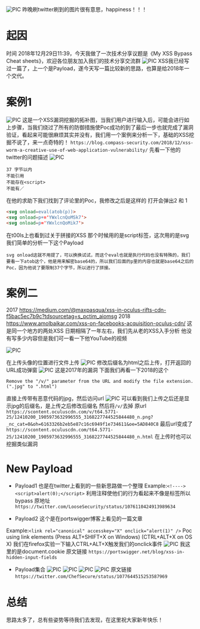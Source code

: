 ![PIC](http://c1h2e1.oss-cn-qingdao.aliyuncs.com/qrcode.jpg)
昨晚刷twitter刷到的图片很有意思，happiness！！！
#	起因
时间 2018年12月29日11:39，今天我做了一次技术分享议题是《My XSS Bypass Cheat sheets》，欢迎各位朋友加入我们的技术分享交流群
![PIC](http://c1h2e1.oss-cn-qingdao.aliyuncs.com/qrcode.jpg.png)
XSS我已经写过一篇了，上一个是Payload，遂今天写一篇比较新的思路，也算是给2018年一个交代。

#	案例1
![PIC](https://c1h2e1.oss-cn-qingdao.aliyuncs.com/image/xss/xss1/xss-2.png)
这是一个XSS漏洞挖掘的拓补图，当我们用户进行输入后，可能会进行如上步骤，当我们绕过了所有的防御措施使Poc成功的到了最后一步也就完成了漏洞验证，看起来可能很麻烦其实并没有，我们用一个案例来分析一下，基础的XSS挖掘不说了，来一点奇特的！
`https://blog.compass-security.com/2018/12/xss-worm-a-creative-use-of-web-application-vulnerability/`
先看一下他的twitter的问题描述
![PIC](https://c1h2e1.oss-cn-qingdao.aliyuncs.com/image/xss/xss1/xss-3.png)

```
37 字节以内
不能引用
不能存在<script>
不能有／
```
在他的求助下我们找到了评论里的Poc，我修改之后是这样的 打开会弹出2 和 1
```html
<svg onload=eval(atob(p))>
<svg onload=p+='YWxlcnQoMSk7'>
<svg onload=p='YWxlcnQoMik7'>
```
在t00ls上也看到过关于拼接的XSS 那个时候用的是script标签，这次用的是svg
我们简单的分析一下这个Payload
```
svg onload这就不用提了，可以换换试试，而这个eval也就是执行代码也没有特殊的，我们要看一下atob这个，他是用来解密base64的，所以我们后面的p里的内容也就是base64之后的Poc，因为他说了要限制37个字节，所以进行了拼接。
```
# 案例二
2017
https://medium.com/@maxpasqua/xss-in-oculus-rifts-cdn-f5bac5ec7b9c?tdsourcetag=s_pctim_aiomsg
2018
https://www.amolbaikar.com/xss-on-facebooks-acquisition-oculus-cdn/
这是同一个地方的两处XSS 日期相隔了一年左右，我们先从老的XSS入手分析
他没有写多少内容但是我们可一看一下他YouTube的视频

![PIC](https://c1h2e1.oss-cn-qingdao.aliyuncs.com/image/xss/xss1/xss-4.png)

在上传头像的位置进行文件上传
![PIC](https://c1h2e1.oss-cn-qingdao.aliyuncs.com/image/xss/xss1/xss-5.png)
修改后缀名为html之后上传，打开返回的URL成功弹窗
![PIC](https://c1h2e1.oss-cn-qingdao.aliyuncs.com/image/xss/xss1/xss-6.png)
这是2017年的漏洞
下面我们再看一下2018的这个
```
Remove the "/v/" parameter from the URL and modify the file extension. (".jpg" to ".html")
```
直接上传带有恶意代码的jpg，然后访问url
![PIC](https://c1h2e1.oss-cn-qingdao.aliyuncs.com/image/xss/xss1/xss-7.png)
可以看到我们上传之后还是显示jpg的后缀名，是上传之后修改后缀名
然后将`/v/`去掉
原url
`https://scontent.oculuscdn.com/v/t64.5771-25/12410200_1905973632996555_3168227744525844480_n.png?_nc_cat=0&oh=6163326b2eb5e87c16c6949f1e734611&oe=5AD840C8`
最后url变成了
`https://scontent.oculuscdn.com/t64.5771-25/12410200_1905973632996555_3168227744525844480_n.html`
在上传时也可以挖掘类似漏洞

# New Payload
- Payload1
也是在twitter上看到的一些新思路做一个整理
Example:`<!----><script>alert(0);</script>`
利用注释使他们的行为看起来不像是标签所以bypass 原地址
`https://twitter.com/LooseSecurity/status/1076110424913989634`

- Payload2
这个是在portswigger博客上看见的一篇文章

Example:`<link rel="canonical" accesskey="X" onclick="alert(1)" />`
Poc using link elements (Press ALT+SHIFT+X on Windows) (CTRL+ALT+X on OS X)
我们在firefox实验一下输入CTRL+ALT+X触发我们的onclick事件
![PIC](https://c1h2e1.oss-cn-qingdao.aliyuncs.com/image/xss/xss1/xss-8.png)
我这里的是document.cookie
原文链接
`https://portswigger.net/blog/xss-in-hidden-input-fields`
- Payload集合
![PIC](http://c1h2e1.oss-cn-qingdao.aliyuncs.com/image/xss/xss1/payload1.jpg)
![PIC](http://c1h2e1.oss-cn-qingdao.aliyuncs.com/image/xss/xss1/payload2.jpg)
![PIC](http://c1h2e1.oss-cn-qingdao.aliyuncs.com/image/xss/xss1/payload3.jpg)
![PIC](http://c1h2e1.oss-cn-qingdao.aliyuncs.com/image/xss/xss1/payload4.jpg)
原文链接
`https://twitter.com/ChefSecure/status/1077644515253587969`


# 总结
思路太多了，总有些姿势等待我们去发现，在这里祝大家新年快乐！
